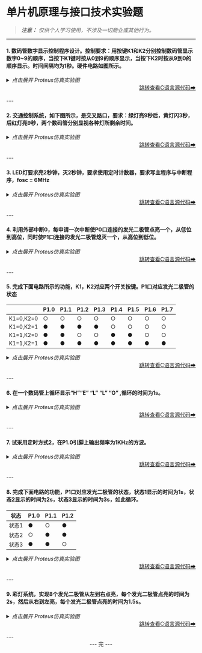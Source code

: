 # 单片机原理与接口技术实验题

> ***注意：** 仅供个人学习使用，不涉及一切商业或其他行为。*

---

#### 1. 数码管数字显示控制程序设计。控制要求：用按键K1和K2分别控制数码管显示数字0~9的顺序，当按下K1键时按从0到9的顺序显示，当按下K2时按从9到0的顺序显示。时间间隔均为1秒。硬件电路如图所示。
  <details>
    <summary><i>点击展开 Proteus仿真实验图</i></summary>
    <img src="images/pro1.png" width="900">
  </details>
  <div align="right">
    <a href="code/pro1.c">跳转查看C语言源代码➡</a>
  </div>
  <br>---<br>

#### 2. 交通控制系统，如下图所示，是交叉路口，要求：绿灯亮9秒后，黄灯闪3秒，后红灯亮9秒，两个数码管分别显视各种灯所剩余时间。
  <details>
    <summary><i>点击展开 Proteus仿真实验图</i></summary>
    <img src="images/pro2.png" width="900">
  </details>
  <div align="right">
    <a href="code/pro2.c">跳转查看C语言源代码➡</a>
  </div>
  <br>---<br>

#### 3. LED灯要求亮2秒钟，灭2秒钟，要求使用定时计数器，要求写主程序与中断程序，fosc = 6MHz
  <details>
    <summary><i>点击展开 Proteus仿真实验图</i></summary>
    <img src="images/pro3.png" width="900">
  </details>
  <div align="right">
    <a href="code/pro3.c">跳转查看C语言源代码➡</a>
  </div>
  <br>---<br>

#### 4. 利用外部中断0，每申请一次中断使P0口连接的发光二极管点亮一个，从低位到高位，同时使P1口连接的发光二极管熄灭一个，从高位到低位。
  <details>
    <summary><i>点击展开 Proteus仿真实验图</i></summary>
    <img src="images/pro4.png" width="900">
  </details>
  <div align="right">
    <a href="code/pro4.c">跳转查看C语言源代码➡</a>
  </div>
  <br>---<br>
  
#### 5. 完成下面电路所示的功能，K1，K2对应两个开关按键。P1口对应发光二极管的状态
|    |P1.0|P1.1|P1.2|P1.3|P1.4|P1.5|P1.6|P1.7|
|:--:|:---|:---|:---|:---|:---|:---|:---|:---|
|K1=0,K2=0|○|○|○|○|○|○|○|○|
|K1=0,K2=1|●|●|●|●|○|○|○|○|
|K1=1,K2=0|●|●|○|○|●|●|○|○|
|K1=1,K2=1|●|●|●|●|●|●|●|●|

  <details>
    <summary><i>点击展开 Proteus仿真实验图</i></summary>
    <img src="images/pro5.png" width="900">
  </details>
  <div align="right">
    <a href="code/pro5.c">跳转查看C语言源代码➡</a>
  </div>
  <br>---<br>
  
#### 6. 在一个数码管上循环显示“H”“E” “L” “L” “O” ,循环的时间为1s。
  <details>
    <summary><i>点击展开 Proteus仿真实验图</i></summary>
    <img src="images/pro6.png" width="900">
  </details>
  <div align="right">
    <a href="code/pro6.c">跳转查看C语言源代码➡</a>
  </div>
  <br>---<br>
  
#### 7. 试采用定时方式2，在P1.0引脚上输出频率为1KHz的方波。
  <details>
    <summary><i>点击展开 Proteus仿真实验图</i></summary>
    <img src="images/pro7.png" width="900">
  </details>
  <div align="right">
    <a href="code/pro7.c">跳转查看C语言源代码➡</a>
  </div>
  <br>---<br>
  
#### 8. 完成下面电路的功能，P1口对应发光二极管的状态，状态1显示的时间为1s，状态2显示的时间为2s，状态3显示的时间为3s，如此循环。
|状态|P1.0|P1.1|P1.2|
|:--:|:---|:---|:---|
|状态1|●|○|●|
|状态2|○|●|●|
|状态3|●|●|○|

  <details>
    <summary><i>点击展开 Proteus仿真实验图</i></summary>
    <img src="images/pro8.png" width="900">
  </details>
  <div align="right">
    <a href="code/pro8.c">跳转查看C语言源代码➡</a>
  </div>
  <br>---<br>
  
#### 9. 彩灯系统，实现8个发光二极管从左到右点亮，每个发光二极管点亮的时间为2s，然后从右到左亮，每个发光二极管点亮的时间为1.5s。

  <details>
    <summary><i>点击展开 Proteus仿真实验图</i></summary>
    <img src="images/pro9.png" width="900">
  </details>
  <div align="right">
    <a href="code/pro9.c">跳转查看C语言源代码➡</a>
  </div>
  <br>---<br>

<div align="center">
  --- 完 ---
</div>
